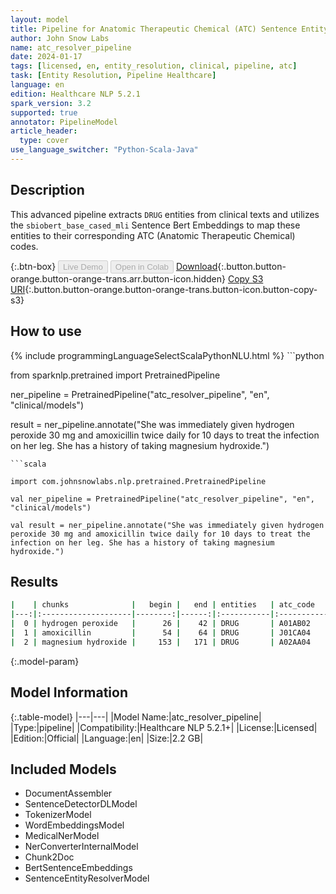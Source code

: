 ```yaml
---
layout: model
title: Pipeline for Anatomic Therapeutic Chemical (ATC) Sentence Entity Resolver
author: John Snow Labs
name: atc_resolver_pipeline
date: 2024-01-17
tags: [licensed, en, entity_resolution, clinical, pipeline, atc]
task: [Entity Resolution, Pipeline Healthcare]
language: en
edition: Healthcare NLP 5.2.1
spark_version: 3.2
supported: true
annotator: PipelineModel
article_header:
  type: cover
use_language_switcher: "Python-Scala-Java"
---
```


## Description

This advanced pipeline extracts `DRUG` entities from clinical texts and utilizes the `sbiobert_base_cased_mli` Sentence Bert Embeddings to map these entities to their corresponding ATC (Anatomic Therapeutic Chemical) codes. 

{:.btn-box}
<button class="button button-orange" disabled>Live Demo</button>
<button class="button button-orange" disabled>Open in Colab</button>
[Download](https://s3.amazonaws.com/auxdata.johnsnowlabs.com/clinical/models/atc_resolver_pipeline_en_5.2.1_3.2_1705491262682.zip){:.button.button-orange.button-orange-trans.arr.button-icon.hidden}
[Copy S3 URI](s3://auxdata.johnsnowlabs.com/clinical/models/atc_resolver_pipeline_en_5.2.1_3.2_1705491262682.zip){:.button.button-orange.button-orange-trans.button-icon.button-copy-s3}

## How to use



<div class="tabs-box" markdown="1">
{% include programmingLanguageSelectScalaPythonNLU.html %}
```python

from sparknlp.pretrained import PretrainedPipeline

ner_pipeline = PretrainedPipeline("atc_resolver_pipeline", "en", "clinical/models")

result = ner_pipeline.annotate("She was immediately given hydrogen peroxide 30 mg and amoxicillin twice daily for 10 days to treat the infection on her leg. She has a history of taking magnesium hydroxide.")

```
```scala

import com.johnsnowlabs.nlp.pretrained.PretrainedPipeline

val ner_pipeline = PretrainedPipeline("atc_resolver_pipeline", "en", "clinical/models")

val result = ner_pipeline.annotate("She was immediately given hydrogen peroxide 30 mg and amoxicillin twice daily for 10 days to treat the infection on her leg. She has a history of taking magnesium hydroxide.")

```
</div>

## Results

```bash
|    | chunks              |   begin |   end | entities   | atc_code   | resolutions         |
|---:|:--------------------|--------:|------:|:-----------|:-----------|:--------------------|
|  0 | hydrogen peroxide   |      26 |    42 | DRUG       | A01AB02    | hydrogen peroxide   |
|  1 | amoxicillin         |      54 |    64 | DRUG       | J01CA04    | amoxicillin         |
|  2 | magnesium hydroxide |     153 |   171 | DRUG       | A02AA04    | magnesium hydroxide |
```

{:.model-param}
## Model Information

{:.table-model}
|---|---|
|Model Name:|atc_resolver_pipeline|
|Type:|pipeline|
|Compatibility:|Healthcare NLP 5.2.1+|
|License:|Licensed|
|Edition:|Official|
|Language:|en|
|Size:|2.2 GB|

## Included Models

- DocumentAssembler
- SentenceDetectorDLModel
- TokenizerModel
- WordEmbeddingsModel
- MedicalNerModel
- NerConverterInternalModel
- Chunk2Doc
- BertSentenceEmbeddings
- SentenceEntityResolverModel
